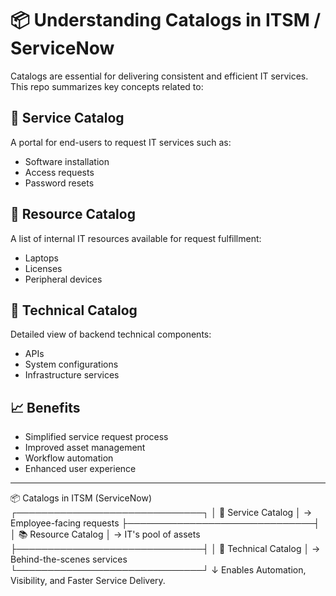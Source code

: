 # 📦 Understanding Catalogs in ITSM / ServiceNow

Catalogs are essential for delivering consistent and efficient IT services. This repo summarizes key concepts related to:

## 🔹 Service Catalog
A portal for end-users to request IT services such as:
- Software installation
- Access requests
- Password resets

## 🔹 Resource Catalog
A list of internal IT resources available for request fulfillment:
- Laptops
- Licenses
- Peripheral devices

## 🔹 Technical Catalog
Detailed view of backend technical components:
- APIs
- System configurations
- Infrastructure services

## 📈 Benefits
- Simplified service request process
- Improved asset management
- Workflow automation
- Enhanced user experience

---

📦 Catalogs in ITSM (ServiceNow)
┌──────────────────────────────┐
│ 🛒 Service Catalog           │ → Employee-facing requests
├──────────────────────────────┤
│ 📚 Resource Catalog          │ → IT's pool of assets
├──────────────────────────────┤
│ 🔧 Technical Catalog         │ → Behind-the-scenes services
└──────────────────────────────┘
              ↓
     Enables Automation, Visibility,
     and Faster Service Delivery.
